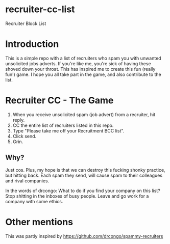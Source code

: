 # recruiter-cc-list
Recruiter Block List

# Introduction
This is a simple repo with a list of recruiters who spam you with unwanted unsolicited jobs adverts. If you're like me, you're sick of having these shoved down your throat. This has inspired me to create this fun (really fun!) game. I hope you all take part in the game, and also contribute to the list.



# Recruiter CC - The Game
1. When you receive unsolicited spam (job advert) from a recruiter, hit reply. 
2. CC the entire list of recruiters listed in this repo.
3. Type "Please take me off your Recruitment BCC list".
4. Click send.
5. Grin.


## Why?
Just cos. Plus, my hope is that we can destroy this fucking shonky practice, but hitting back. Each spam they send, will cause spam to their colleagues and rival companies.

In the words of drcongo:
What to do if you find your company on this list? Stop shitting in the inboxes of busy people. Leave and go work for a company with some ethics.


# Other mentions
This was partly inspired by https://github.com/drcongo/spammy-recruiters

